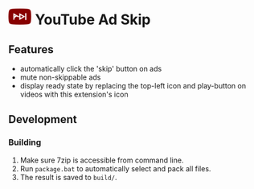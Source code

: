 # <img height="32" src="/resources/icon.svg" /> YouTube Ad Skip

## Features

- automatically click the 'skip' button on ads
- mute non-skippable ads
- display ready state by replacing the top-left icon and play-button on videos with this extension's icon

## Development

### Building

1. Make sure 7zip is accessible from command line.
2. Run `package.bat` to automatically select and pack all files.
3. The result is saved to `build/`.


